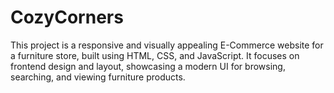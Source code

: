 # CozyCorners
This project is a responsive and visually appealing E-Commerce website for a furniture store, built using HTML, CSS, and JavaScript. It focuses on frontend design and layout, showcasing a modern UI for browsing, searching, and viewing furniture products.
